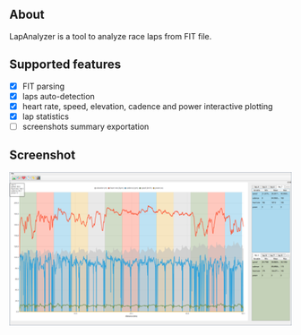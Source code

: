 ## About
LapAnalyzer is a tool to analyze race laps from FIT file.

## Supported features
- [x] FIT parsing
- [x] laps auto-detection
- [x] heart rate, speed, elevation, cadence and power interactive plotting
- [x] lap statistics
- [ ] screenshots summary exportation

## Screenshot
![preview](assets/images/screenshot.png)
